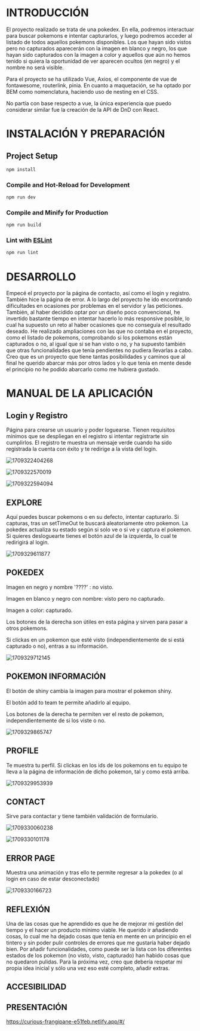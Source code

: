 # INTRODUCCIÓN

El proyecto realizado se trata de una pokedex. En ella, podremos interactuar para buscar pokemons e intentar capturarlos, y luego podremos acceder al listado de todos aquellos pokemons disponibles. Los que hayan sido vistos pero no capturados aparecerán con la imagen en blanco y negro, los que hayan sido capturados con la imagen a color y aquellos que aún no hemos tenido si quiera la oportunidad de ver aparecen ocultos (en negro) y el nombre no será visible.

Para el proyecto se ha utilizado Vue, Axios, el componente de vue de fontawesome, routerlink, pinia. En cuanto a maquetación, se ha optado por BEM como nomenclatura, haciendo uso de nesting en el CSS.

No partía con base respecto a vue, la única experiencia que puedo considerar similar fue la creación de la API de DnD con React.

# INSTALACIÓN Y PREPARACIÓN

## Project Setup

```sh
npm install
```

### Compile and Hot-Reload for Development

```sh
npm run dev
```

### Compile and Minify for Production

```sh
npm run build
```

### Lint with [ESLint](https://eslint.org/)

```sh
npm run lint
```

# DESARROLLO

Empecé el proyecto por la página de contacto, así como el login y registro. También hice la página de error. A lo largo del proyecto he ido encontrando dificultades en ocasiones por problemas en el servidor y las peticiones. También, al haber decidido optar por un diseño poco convencional, he invertido bastante tiempo en intentar hacerlo lo más responsive posible, lo cual ha supuesto un reto al haber ocasiones que no conseguía el resultado deseado. He realizado ampliaciones con las que no contaba en el proyecto, como el listado de pokemons, comprobando si los pokemons están capturados o no, al igual que si se han visto o no, y ha supuesto también que otras funcionalidades que tenía pendientes no pudiera llevarlas a cabo. Creo que es un proyecto que  tiene tantas posibilidades y caminos que al final he querido abarcar más por otros lados y lo que tenía en mente desde el principio no he podido abarcarlo como me hubiera gustado.

# MANUAL DE LA APLICACIÓN

## Login y Registro

Página para crearse un usuario y poder loguearse. Tienen requisitos mínimos que se despliegan en el registro si intentar registrarte sin cumplirlos. El registro te muestra un mensaje verde cuando ha sido registrada la cuenta con éxito y te redirige a la vista del login.

![1709322404268](image/README/1709322404268.png)

![1709322570019](image/README/1709322570019.png)

![1709322594094](image/README/1709322594094.png)

## EXPLORE

Aquí puedes buscar pokemons o en su defecto, intentar capturarlo. Si capturas, tras un setTimeOut  te buscará aleatoriamente otro pokemon. La pokedex actualiza su estado según si solo ve o si ve y captura el pokemon. Si quieres desloguearte tienes el botón azul de la izquierda, lo cual te redirigirá al login.

![1709329611877](image/README/1709329611877.png)

## POKEDEX

Imagen en negro y nombre '????' : no visto.

Imagen en blanco y negro con nombre: visto pero no capturado.

Imagen a color: capturado.

Los botones de la derecha son útiles en esta página y sirven para pasar a otros pokemons.

Si clickas en un pokemon que esté visto (independientemente de si está capturado o no), entras a su información.

![1709329712145](image/README/1709329712145.png)

## POKEMON INFORMACIÓN

El botón de shiny cambia la imagen para mostrar el pokemon shiny.

El botón add to team te permite añadirlo al equipo.

Los botones de la derecha te permiten ver el resto de pokemon, independientemente de si los viste o no.

![1709329865747](image/README/1709329865747.png)

## PROFILE

Te muestra tu perfil. Si clickas en los ids de los pokemons en tu equipo te lleva a la página de información de dicho pokemon, tal y como está arriba.

![1709329953939](image/README/1709329953939.png)

## CONTACT

Sirve para contactar y tiene también validación de formulario.

![1709330060238](image/README/1709330060238.png)

![1709330101178](image/README/1709330101178.png)

## ERROR PAGE

Muestra una animación y tras ello te permite regresar a la pokedex (o al login en caso de estar desconectado)

![1709330166723](image/README/1709330166723.png)

## REFLEXIÓN

Una de las cosas que he aprendido es que he de mejorar mi gestión del tiempo y el hacer un producto mínimo viable. He querido ir añadiendo cosas, lo cual me ha dejado cosas que tenía en mente en un principio en el tintero y sin poder pulir controles de errores que me gustaría haber dejado bien. Por añadir funcionalidades, como puede ser la lista con los diferentes estados de los pokemon (no visto, visto, capturado) han habido cosas que no quedaron pulidas. Para la próxima vez, creo que debería respetar mi propia idea inicial y sólo una vez eso esté completo, añadir extras.


## ACCESIBILIDAD


## PRESENTACIÓN

https://curious-frangipane-e51feb.netlify.app/#/
